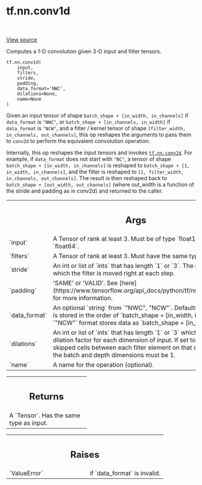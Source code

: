 <div itemscope itemtype="http://developers.google.com/ReferenceObject">
<meta itemprop="name" content="tf.nn.conv1d" />
<meta itemprop="path" content="Stable" />
</div>

# tf.nn.conv1d

<!-- Insert buttons and diff -->

<table class="tfo-notebook-buttons tfo-api nocontent" align="left">

</table>

<a target="_blank" class="external" href="/code/stable/tensorflow/python/ops/nn_ops.py">View source</a>



Computes a 1-D convolution given 3-D input and filter tensors.


<pre class="devsite-click-to-copy prettyprint lang-py tfo-signature-link">
<code>tf.nn.conv1d(
    input,
    filters,
    stride,
    padding,
    data_format=&#x27;NWC&#x27;,
    dilations=None,
    name=None
)
</code></pre>



<!-- Placeholder for "Used in" -->

Given an input tensor of shape
  `batch_shape + [in_width, in_channels]`
if `data_format` is `"NWC"`, or
  `batch_shape + [in_channels, in_width]`
if `data_format` is `"NCW"`,
and a filter / kernel tensor of shape
`[filter_width, in_channels, out_channels]`, this op reshapes
the arguments to pass them to `conv2d` to perform the equivalent
convolution operation.

Internally, this op reshapes the input tensors and invokes <a href="../../tf/nn/conv2d.md"><code>tf.nn.conv2d</code></a>.
For example, if `data_format` does not start with `"NC"`, a tensor of shape
  `batch_shape + [in_width, in_channels]`
is reshaped to
  `batch_shape + [1, in_width, in_channels]`,
and the filter is reshaped to
  `[1, filter_width, in_channels, out_channels]`.
The result is then reshaped back to
  `batch_shape + [out_width, out_channels]`
\(where out_width is a function of the stride and padding as in conv2d\) and
returned to the caller.

<!-- Tabular view -->
<table class="responsive fixed orange">
<colgroup><col width="214px"><col></colgroup>
<tr><th colspan="2"><h2 class="add-link">Args</h2></th></tr>

<tr>
<td>
`input`<a id="input"></a>
</td>
<td>
A Tensor of rank at least 3. Must be of type `float16`, `float32`, or
`float64`.
</td>
</tr><tr>
<td>
`filters`<a id="filters"></a>
</td>
<td>
A Tensor of rank at least 3.  Must have the same type as `input`.
</td>
</tr><tr>
<td>
`stride`<a id="stride"></a>
</td>
<td>
An int or list of `ints` that has length `1` or `3`.  The number of
entries by which the filter is moved right at each step.
</td>
</tr><tr>
<td>
`padding`<a id="padding"></a>
</td>
<td>
'SAME' or 'VALID'. See
[here](https://www.tensorflow.org/api_docs/python/tf/nn#notes_on_padding_2)
for more information.
</td>
</tr><tr>
<td>
`data_format`<a id="data_format"></a>
</td>
<td>
An optional `string` from `"NWC", "NCW"`.  Defaults to `"NWC"`,
the data is stored in the order of
`batch_shape + [in_width, in_channels]`.  The `"NCW"` format stores data
as `batch_shape + [in_channels, in_width]`.
</td>
</tr><tr>
<td>
`dilations`<a id="dilations"></a>
</td>
<td>
An int or list of `ints` that has length `1` or `3` which
defaults to 1. The dilation factor for each dimension of input. If set to
k > 1, there will be k-1 skipped cells between each filter element on that
dimension. Dilations in the batch and depth dimensions must be 1.
</td>
</tr><tr>
<td>
`name`<a id="name"></a>
</td>
<td>
A name for the operation (optional).
</td>
</tr>
</table>



<!-- Tabular view -->
<table class="responsive fixed orange">
<colgroup><col width="214px"><col></colgroup>
<tr><th colspan="2"><h2 class="add-link">Returns</h2></th></tr>
<tr class="alt">
<td colspan="2">
A `Tensor`.  Has the same type as input.
</td>
</tr>

</table>



<!-- Tabular view -->
<table class="responsive fixed orange">
<colgroup><col width="214px"><col></colgroup>
<tr><th colspan="2"><h2 class="add-link">Raises</h2></th></tr>

<tr>
<td>
`ValueError`<a id="ValueError"></a>
</td>
<td>
if `data_format` is invalid.
</td>
</tr>
</table>

